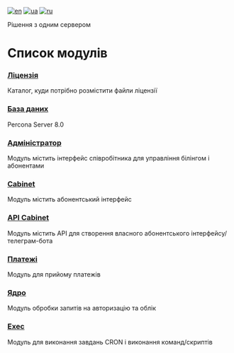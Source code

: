 [![en](https://img.shields.io/badge/lang-en-red.svg)](README.md)
[![ua](https://img.shields.io/badge/lang-ua-yellow.svg)](README.ua.md)
[![ru](https://img.shields.io/badge/lang-ru-blue.svg)](README.ru.md)

Рішення з одним сервером

# Список модулів

### [Ліцензія](license/README.ua.md)
Каталог, куди потрібно розмістити файли ліцензії

### [База даних](database/README.ua.md)
Percona Server 8.0

### [Адміністратор](admin/README.ua.md)
Модуль містить інтерфейс співробітника для управління білінгом і абонентами

### [Cabinet](cabinet/README.ua.md)
Модуль містить абонентський інтерфейс

### [API Cabinet](cabinet_api/README.ua.md)
Модуль містить API для створення власного абонентського інтерфейсу/телеграм-бота

### [Платежі](payments/README.ua.md)
Модуль для прийому платежів

### [Ядро](kernel/README.ua.md)
Модуль обробки запитів на авторизацію та облік

### [Exec](exec/README.ua.md)
Модуль для виконання завдань CRON і виконання команд/скриптів
